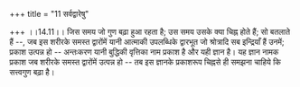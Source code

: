 +++
title = "11 सर्वद्वारेषु"

+++
।।14.11।। जिस समय जो गुण बढ़ा हुआ रहता है; उस समय उसके क्या चिह्न होते
हैं; सो बतलाते हैं --, जब इस शरीरके समस्त द्वारोंमें यानी आत्माकी
उपलब्धिके द्वारभूत जो श्रोत्रादि सब इन्द्रियाँ हैं उनमें; प्रकाश उत्पन्न
हो -- अन्तःकरण यानी बुद्धिकी वृत्तिका नाम प्रकाश है और यही ज्ञान है। यह
ज्ञान नामक प्रकाश जब शरीरके समस्त द्वारोंमें उत्पन्न हो -- तब इस ज्ञानके
प्रकाशरूप चिह्नसे ही समझना चाहिये कि सत्त्वगुण बढ़ा है।
